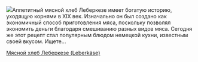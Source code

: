 <!--2025-10-04 08:34:02-->
<div class="yb">
  <div class="rss povarenok"><a href="https://www.povarenok.ru/recipes/show/183133/"><img src="https://www.povarenok.ru/data/cache/2025oct/04/34/3191502_46353-640x480.jpg"></a>Аппетитный мясной хлеб Леберкезе имеет богатую историю, уходящую корнями в XIX век. Изначально он был создано как экономичный способ приготовления мяса, поскольку позволял экономить деньги благодаря смешиванию разных видов мяса. Сегодня же этот рецепт стал популярным блюдом немецкой кухни, известным своей вкусом. Ищете... <p class="titl"><a href="https://www.povarenok.ru/recipes/show/183133/">Мясной хлеб Леберкезе (Leberkäse)</a></p></div>
</div>
